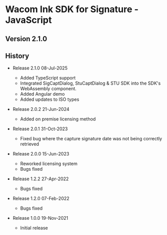 # Wacom Ink SDK for Signature - JavaScript

## Version 2.1.0

## History
* Release 2.1.0 08-Jul-2025
   - Added TypeScript support
   - Integrated SigCaptDialog, StuCaptDialog & STU SDK into the SDK's WebAssembly component.
   - Added Angular demo
   - Added updates to ISO types

* Release 2.0.2 21-Jun-2024
   - Added on premise licensing method

 * Release 2.0.1 31-Oct-2023
   - Fixed bug where the capture signature date was not being correctly retrieved

 * Release 2.0.0 15-Jun-2023
   - Reworked licensing system
	- Bugs fixed

 * Release 1.2.2 27-Apr-2022
    - Bugs fixed

 * Release 1.2.0 07-Feb-2022
    - Bugs fixed

 * Release 1.0.0  19-Nov-2021
    - Initial release